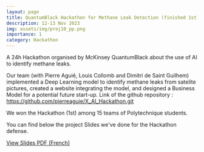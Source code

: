 ```yaml
---
layout: page
title: QuantumBlack Hackathon for Methane Leak Detection (finished 1st)
description: 12-13 Nov 2023
img: assets/img/proj10_pp.png
importance: 1
category: Hackathon
---
```


A 24h Hackathon organised by McKinsey QuantumBlack about the use of AI to identify methane leaks. 

Our team (with Pierre Aguié, Louis Collomb and Dimitri de Saint Guilhem) implemented a Deep Learning model to identify methane leaks from satelite pictures, created a website integrating the model, and designed a Business Model for a potential future start-up. Link of the github repository : <a href="https://github.com/pierreaguie/X_AI_Hackathon.git">https://github.com/pierreaguie/X_AI_Hackathon.git</a>

We won the Hackathon (1st) among 15 teams of Polytechnique students.

You can find below the project Slides we've done for the Hackathon defense.

<div class="mt-4">
    <a href="../../assets/pdf/Support Hackathon.pdf" class="btn btn-primary" target="_blank">
        View Slides PDF (French)
    </a>
</div>


